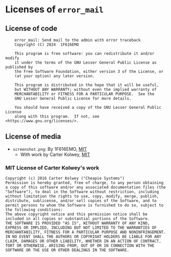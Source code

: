# Licenses of `error_mail`

## License of code

        error_mail: Send mail to the admin with error traceback
        Copyright (C) 2024  1F616EMO

        This program is free software: you can redistribute it and/or modify
        it under the terms of the GNU Lesser General Public License as published by
        the Free Software Foundation, either version 3 of the License, or
        (at your option) any later version.

        This program is distributed in the hope that it will be useful,
        but WITHOUT ANY WARRANTY; without even the implied warranty of
        MERCHANTABILITY or FITNESS FOR A PARTICULAR PURPOSE.  See the
        GNU Lesser General Public License for more details.

        You should have received a copy of the GNU Lesser General Public License
        along with this program.  If not, see <https://www.gnu.org/licenses/>.

## License of media

* `screenshot.png`: By 1F616EMO, [MIT](#mit-license-of-carter-kolweys-work)
  * With work by Carter Kolwey, [MIT](#mit-license-of-carter-kolweys-work)

### MIT License of Carter Kolwey's work

```
Copyright (c) 2016 Carter Kolwey ("Cheapie Systems")
Permission is hereby granted, free of charge, to any person obtaining a copy of this software and/or any associated documentation files (the "Software"), to deal in the Software without restriction, including without limitation the rights to use, copy, modify, merge, publish, distribute, sublicense, and/or sell copies of the Software, and to permit persons to whom the Software is furnished to do so, subject to the following conditions:
The above copyright notice and this permission notice shall be included in all copies or substantial portions of the Software.
THE SOFTWARE IS PROVIDED "AS IS", WITHOUT WARRANTY OF ANY KIND, EXPRESS OR IMPLIED, INCLUDING BUT NOT LIMITED TO THE WARRANTIES OF MERCHANTABILITY, FITNESS FOR A PARTICULAR PURPOSE AND NONINFRINGEMENT. IN NO EVENT SHALL THE AUTHORS OR COPYRIGHT HOLDERS BE LIABLE FOR ANY CLAIM, DAMAGES OR OTHER LIABILITY, WHETHER IN AN ACTION OF CONTRACT, TORT OR OTHERWISE, ARISING FROM, OUT OF OR IN CONNECTION WITH THE SOFTWARE OR THE USE OR OTHER DEALINGS IN THE SOFTWARE.
```

[CC0]: https://creativecommons.org/publicdomain/zero/1.0/
